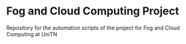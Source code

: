 # Fog and Cloud Computing Project
Repository for the automation scripts of the project for Fog and Cloud Computing at UniTN
